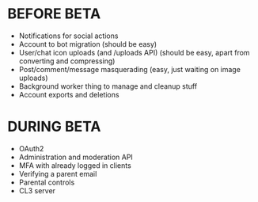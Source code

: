 # BEFORE BETA
- Notifications for social actions
- Account to bot migration (should be easy)
- User/chat icon uploads (and /uploads API) (should be easy, apart from converting and compressing)
- Post/comment/message masquerading (easy, just waiting on image uploads)
- Background worker thing to manage and cleanup stuff
- Account exports and deletions

# DURING BETA
- OAuth2
- Administration and moderation API
- MFA with already logged in clients
- Verifying a parent email
- Parental controls
- CL3 server
